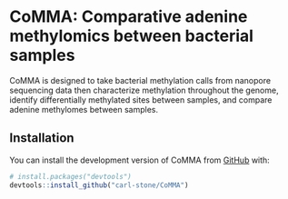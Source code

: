 
<!-- README.md is generated from README.Rmd. Please edit that file -->

# CoMMA: Comparative adenine methylomics between bacterial samples

<!-- badges: start -->
<!-- badges: end -->

CoMMA is designed to take bacterial methylation calls from nanopore
sequencing data then characterize methylation throughout the genome,
identify differentially methylated sites between samples, and compare
adenine methylomes between samples.

## Installation

You can install the development version of CoMMA from
[GitHub](https://github.com/) with:

``` r
# install.packages("devtools")
devtools::install_github("carl-stone/CoMMA")
```
